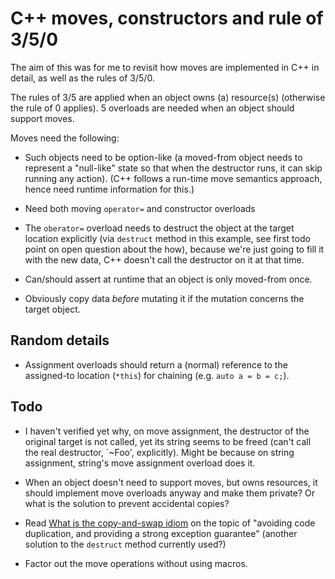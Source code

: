 # C++ moves, constructors and rule of 3/5/0

The aim of this was for me to revisit how moves are implemented in C++
in detail, as well as the rules of 3/5/0.

The rules of 3/5 are applied when an object owns (a) resource(s) (otherwise
the rule of 0 applies). 5 overloads are needed when an object should
support moves.

Moves need the following:

- Such objects need to be option-like (a moved-from object needs to
  represent a "null-like" state so that when the destructor runs, it
  can skip running any action). (C++ follows a run-time move semantics
  approach, hence need runtime information for this.)

- Need both moving `operator=` and constructor overloads

- The `oberator=` overload needs to destruct the object at the target
  location explicitly (via `destruct` method in this example, see
  first todo point on open question about the how), because we're just
  going to fill it with the new data, C++ doesn't call the destructor
  on it at that time.

- Can/should assert at runtime that an object is only moved-from once.

- Obviously copy data *before* mutating it if the mutation concerns
  the target object.

## Random details

- Assignment overloads should return a (normal) reference to the
  assigned-to location (`*this`) for chaining (e.g. `auto a = b = c;`).

## Todo

* I haven't verified yet why, on move assignment, the destructor of
  the original target is not called, yet its string seems to be freed
  (can't call the real destructor, `~Foo', explicitly). Might be because on
  string assignment, string's move assignment overload does it.

* When an object doesn't need to support moves, but owns resources, it
  should implement move overloads anyway and make them private? Or
  what is the solution to prevent accidental copies?

* Read [What is the copy-and-swap idiom](https://stackoverflow.com/questions/3279543/what-is-the-copy-and-swap-idiom)
  on the topic of "avoiding code duplication, and providing a strong
  exception guarantee" (another solution to the `destruct` method
  currently used?)

* Factor out the move operations without using macros.
